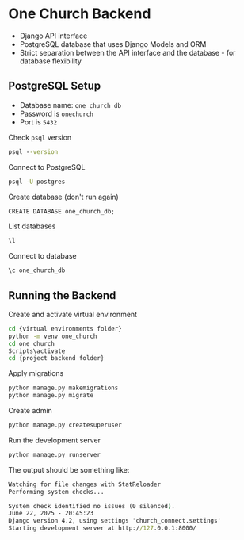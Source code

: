 # One Church Backend

* Django API interface
* PostgreSQL database that uses Django Models and ORM
* Strict separation between the API interface and the database - for database flexibility

## PostgreSQL Setup

* Database name: `one_church_db`
* Password is `onechurch`
* Port is `5432`

Check `psql` version

```cmd
psql --version
```

Connect to PostgreSQL

```cmd
psql -U postgres
```

Create database (don't run again)

```cmd
CREATE DATABASE one_church_db;
```

List databases

```cmd
\l
```

Connect to database

```cmd
\c one_church_db
```

## Running the Backend

Create and activate virtual environment

```cmd
cd {virtual environments folder}
python -m venv one_church
cd one_church
Scripts\activate
cd {project backend folder}
```

Apply migrations

```cmd
python manage.py makemigrations
python manage.py migrate
```

Create admin

```cmd
python manage.py createsuperuser
```

Run the development server

```cmd
python manage.py runserver
```

The output should be something like:

```cmd
Watching for file changes with StatReloader
Performing system checks...

System check identified no issues (0 silenced).
June 22, 2025 - 20:45:23
Django version 4.2, using settings 'church_connect.settings'
Starting development server at http://127.0.0.1:8000/
```
